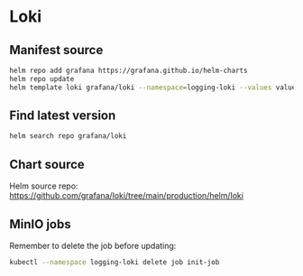 # Loki

## Manifest source

```bash
helm repo add grafana https://grafana.github.io/helm-charts
helm repo update
helm template loki grafana/loki --namespace=logging-loki --values values.yaml --version 6.31.0 --skip-tests --api-versions monitoring.coreos.com/v1/ServiceMonitor --api-versions monitoring.coreos.com/v1/PrometheusRule > deploy/loki/loki.yaml
```

## Find latest version

```bash
helm search repo grafana/loki
```

## Chart source

Helm source repo: <https://github.com/grafana/loki/tree/main/production/helm/loki>

## MinIO jobs

Remember to delete the job before updating:

```bash
kubectl --namespace logging-loki delete job init-job
```
